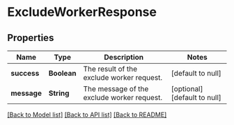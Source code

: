 # ExcludeWorkerResponse
## Properties

| Name | Type | Description | Notes |
|------------ | ------------- | ------------- | -------------|
| **success** | **Boolean** | The result of the exclude worker request. | [default to null] |
| **message** | **String** | The message of the exclude worker request. | [optional] [default to null] |

[[Back to Model list]](../README.md#documentation-for-models) [[Back to API list]](../README.md#documentation-for-api-endpoints) [[Back to README]](../README.md)


